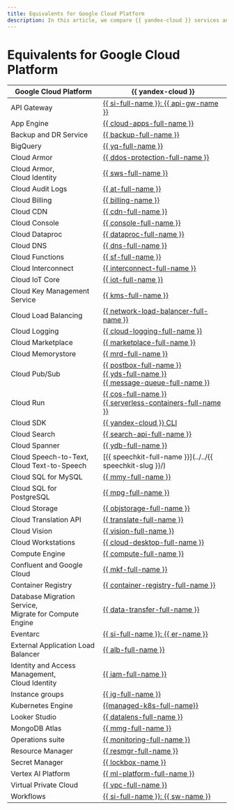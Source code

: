 ```yaml
---
title: Equivalents for Google Cloud Platform
description: In this article, we compare {{ yandex-cloud }} services and Google Cloud Platform services.
---
```


# Equivalents for Google Cloud Platform


| Google Cloud Platform | {{ yandex-cloud }} |
|----|----|
| API Gateway | [{{ si-full-name }}: {{ api-gw-name }}](../../api-gateway/) |
| App Engine | [{{ cloud-apps-full-name }}](../../cloud-apps/) |
| Backup and DR Service | [{{ backup-full-name }}](../../backup/) |
| BigQuery | [{{ yq-full-name }}](../../query/) |
| Cloud Armor | [{{ ddos-protection-full-name }}](../../vpc/ddos-protection/) |
| Cloud Armor,<br/>Cloud Identity | [{{ sws-full-name }}](../../smartwebsecurity/) |
| Cloud Audit Logs | [{{ at-full-name }}](../../audit-trails/) |
| Cloud Billing | [{{ billing-name }}](../../billing/) |
| Cloud CDN | [{{ cdn-full-name }}](../../cdn/) |
| Cloud Console | [{{ console-full-name }}](../../console/) |
| Cloud Dataproc | [{{ dataproc-full-name }}](../../data-proc/) |
| Cloud DNS | [{{ dns-full-name }}](../../dns/) |
| Cloud Functions | [{{ sf-full-name }}](../../functions/) |
| Cloud Interconnect | [{{ interconnect-full-name }}](../../interconnect/) |
| Cloud IoT Core | [{{ iot-full-name }}](../../iot-core/) |
| Cloud Key Management Service | [{{ kms-full-name }}](../../kms/) |
| Cloud Load Balancing | [{{ network-load-balancer-full-name }}](../../network-load-balancer/) |
| Cloud Logging | [{{ cloud-logging-full-name }}](../../logging/) |
| Cloud Marketplace | [{{ marketplace-full-name }}](../../marketplace/) |
| Cloud Memorystore | [{{ mrd-full-name }}](../../managed-redis/) |
| Cloud Pub/Sub | [{{ postbox-full-name }}](../../postbox/)<br/>[{{ yds-full-name }}](../../data-streams/)<br/>[{{ message-queue-full-name }}](../../message-queue/) |
| Cloud Run | [{{ cos-full-name }}](../../cos/)<br/>[{{ serverless-containers-full-name }}](../../serverless-containers/) |
| Cloud SDK | [{{ yandex-cloud }} CLI](../../cli/) |
| Cloud Search | [{{ search-api-full-name }}](../../search-api/) |
| Cloud Spanner | [{{ ydb-full-name }}](../../ydb/) |
| Cloud Speech-to-Text,<br/>Cloud Text-to-Speech | [{{ speechkit-full-name }}](../../{{ speechkit-slug }}/) |
| Cloud SQL for MySQL | [{{ mmy-full-name }}](../../managed-mysql/) |
| Cloud SQL for PostgreSQL | [{{ mpg-full-name }}](../../managed-postgresql/) |
| Cloud Storage | [{{ objstorage-full-name }}](../../storage/) |
| Cloud Translation API | [{{ translate-full-name }}](../../translate/) |
| Cloud Vision | [{{ vision-full-name }}](../../vision/) |
| Cloud Workstations | [{{ cloud-desktop-full-name }}](../../cloud-desktop/) |
| Compute Engine | [{{ compute-full-name }}](../../compute/) |
| Confluent and Google Cloud | [{{ mkf-full-name }}](../../managed-kafka/) |
| Container Registry | [{{ container-registry-full-name }}](../../container-registry/) |
| Database Migration Service,<br/>Migrate for Compute Engine | [{{ data-transfer-full-name }}](../../data-transfer/) |
| Eventarc | [{{ si-full-name }}: {{ er-name }}](../../serverless-integrations/quickstart/eventrouter.md) |
| External Application Load Balancer | [{{ alb-full-name }}](../../application-load-balancer/) |
| Identity and Access Management,<br/>Cloud Identity | [{{ iam-full-name }}](../../iam/) |
| Instance groups | [{{ ig-full-name }}](../../compute/concepts/instance-groups/) |
| Kubernetes Engine | [{{managed-k8s-full-name}}](../../managed-kubernetes/) |
| Looker Studio | [{{ datalens-full-name }}](../../datalens/) |
| MongoDB Atlas | [{{ mmg-full-name }}](../../managed-mongodb/) |
| Operations suite | [{{ monitoring-full-name }}](../../monitoring/) |
| Resource Manager | [{{ resmgr-full-name }}](../../resource-manager/) |
| Secret Manager | [{{ lockbox-name }}](../../lockbox/) |
| Vertex AI Platform | [{{ ml-platform-full-name }}](../../datasphere/) |
| Virtual Private Cloud | [{{ vpc-full-name }}](../../vpc/) |
| Workflows | [{{ si-full-name }}: {{ sw-name }}](../../serverless-integrations/quickstart/workflows.md) |